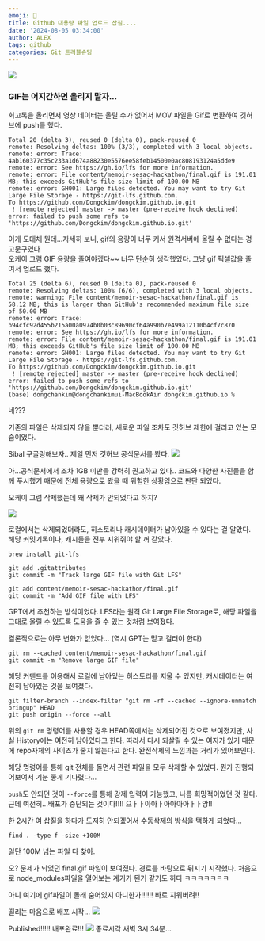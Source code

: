 ```yaml
---
emoji: 🛜
title: Github 대용량 파일 업로드 삽질....
date: '2024-08-05 03:34:00'
author: ALEX
tags: github
categories: Git 트러블슈팅
---
```

![](Stella.png)
### GIF는 어지간하면 올리지 말자...
회고록을 올리면서 영상 데이터는 올릴 수가 없어서 MOV 파일을 Gif로 변환하여 깃허브에 push를 했다.

```shell
Total 20 (delta 3), reused 0 (delta 0), pack-reused 0
remote: Resolving deltas: 100% (3/3), completed with 3 local objects.
remote: error: Trace: 4ab160377c35c233a1d674a88230e5576ee58feb14500e0ac808193124a5dde9
remote: error: See https://gh.io/lfs for more information.
remote: error: File content/memoir-sesac-hackathon/final.gif is 191.01 MB; this exceeds GitHub's file size limit of 100.00 MB
remote: error: GH001: Large files detected. You may want to try Git Large File Storage - https://git-lfs.github.com.
To https://github.com/Dongckim/dongckim.github.io.git
 ! [remote rejected] master -> master (pre-receive hook declined)
error: failed to push some refs to 'https://github.com/Dongckim/dongckim.github.io.git'
```

이게 도대체 뭔데...자세히 보니, gif의 용량이 너무 커서 원격서버에 올릴 수 없다는 경고문구였다<br/>
오케이 그럼 GIF 용량을 줄여야겠다~~ 너무 단순히 생각했었다. 그냥 gif 픽셀값을 줄여서 업로드 했다.

```shell
Total 25 (delta 6), reused 0 (delta 0), pack-reused 0
remote: Resolving deltas: 100% (6/6), completed with 3 local objects.
remote: warning: File content/memoir-sesac-hackathon/final.gif is 58.12 MB; this is larger than GitHub's recommended maximum file size of 50.00 MB
remote: error: Trace: b94cfc92d455b215a00a0974b0b03c89690cf64a990b7e499a12110b4cf7c870
remote: error: See https://gh.io/lfs for more information.
remote: error: File content/memoir-sesac-hackathon/final.gif is 191.01 MB; this exceeds GitHub's file size limit of 100.00 MB
remote: error: GH001: Large files detected. You may want to try Git Large File Storage - https://git-lfs.github.com.
To https://github.com/Dongckim/dongckim.github.io.git
 ! [remote rejected] master -> master (pre-receive hook declined)
error: failed to push some refs to 'https://github.com/Dongckim/dongckim.github.io.git'
(base) dongchankim@dongchankimui-MacBookAir dongckim.github.io % 
```
네???

기존의 파일은 삭제되지 않을 뿐더러, 새로운 파일 조차도 깃허브 제한에 걸리고 있는 모습이었다.

Sibal 구글링해보자.. 제일 먼저 깃허브 공식문서를 봤다.
![](size.png)

아...공식문서에서 조차 1GB 미만을 강력히 권고하고 있다.. 코드와 다양한 사진들을 함께 푸시했기 때문에 전체 용량으로 봤을 때 위험한 상황임으로 판단 되었다.

오케이 그럼 삭제했는데 왜 삭제가 안되었다고 하지?

![](history.png)

로컬에서는 삭제되었더라도, 히스토리나 캐시데이터가 남아있을 수 있다는 걸 알았다. 해당 커밋기록이나, 캐시들을 전부 지워줘야 할 꺼 같았다.

```shell
brew install git-lfs

git add .gitattributes
git commit -m "Track large GIF file with Git LFS"

git add content/memoir-sesac-hackathon/final.gif
git commit -m "Add GIF file with LFS"
```
GPT에서 추천하는 방식이었다. LFS라는 원격 Git Large File Storage로, 해당 파일을 그대로 올릴 수 있도록 도움을 줄 수 있는 것처럼 보여졌다.

결론적으로는 아무 변화가 없었다... (역시 GPT는 믿고 걸러야 한다)

```shell
git rm --cached content/memoir-sesac-hackathon/final.gif
git commit -m "Remove large GIF file"
```
해당 커맨드를 이용해서 로컬에 남아있는 히스토리를 지울 수 있지만, 캐시데이터는 여전히 남아있는 것을 보여졌다.

```shell
git filter-branch --index-filter "git rm -rf --cached --ignore-unmatch bringup" HEAD
git push origin --force --all
```
위의 `git rm` 명령어를 사용할 경우 HEAD쪽에서는 삭제되어진 것으로 보여졌지만, 사실 History에는 여전히 남아있다고 한다.
따라서 다시 되살릴 수 있는 여지가 있기 때문에 repo자체의 사이즈가 줄지 않는다고 한다. 완전삭제의 느낌과는 거리가 있어보인다.

해당 명렁어를 통해 git 전체를 돌면서 관련 파일을 모두 삭제할 수 있었다. 뭔가 진행되어보여서 기분 좋게 기다렸다...

`push`도 안되던 것이 `--force`를 통해 강제 입력이 가능했고, 나름 희망적이었던 것 같다.
근데 여전히...배포가 중단되는 것이다!!!! 으ㅏㅏ아아ㅏ아아아아ㅏㅏ앙!!

한 2시간 여 삽질을 하다가 도저히 안되겠어서 수동삭제의 방식을 택하게 되었다...
```shell
find . -type f -size +100M
```
일단 100M 넘는 파일 다 찾아.

오? 문제가 되었던 final.gif 파일이 보여졌다. 경로를 바탕으로 뒤지기 시작했다. 처음으로 node_modules파일을 열어보는 계기가 된거 같기도 하다 ㅋㅋㅋㅋㅋㅋㅋ

아니 여기에 gif파일이 몰래 숨어있지 아니한가!!!!!! 바로 지워버려!!

떨리는 마음으로 배포 시작...
![](published.png)

Published!!!!! 배포완료!!!
![](die.png)
종료시각 새벽 3시 34분...